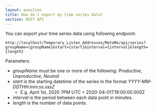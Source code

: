 ```yaml
---
layout: question
title: How do I export my time series data?
section: REST API
---
```


You can export your time series data using following endpoint:

```
http://localhost/Temporary_Listen_Addresses/MetaMe/api/series?groupName={groupName}&start={start}&interval={interval}&length={length}
```

Parameters
- *groupName* must be one or more of the following: *Productive*, *Unproductive*, *Neutral*
- *start* is the starting datetime of the series in the format *YYYY-MM-DDTHH:mm:ss.sssZ* 
   - E.g. April 1st, 2020 7PM UTC = 2020-04-01T19:00:00.000Z
- *interval* is the period between each data point in minutes. 
- *length* is the number of data points. 